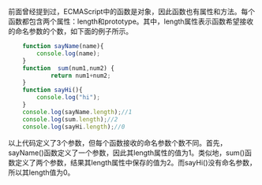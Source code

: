 前面曾经提到过，ECMAScript中的函数是对象，因此函数也有属性和方法。每个函数都包含两个属性：length和prototype。其中，length属性表示函数希望接收的命名参数的个数，如下面的例子所示。
```js
    function sayName(name){
        console.log(name);
    }
    function  sum(num1,num2) {
            return num1+num2;
    }
    function sayHi(){
        console.log("hi");
    }
    console.log(sayName.length);//1
    console.log(sum.length);//2
    console.log(sayHi.length);//0
```
以上代码定义了3个参数，但每个函数接收的命名参数个数不同。首先，sayName()函数定义了一个参数，因此其length属性的值为1。类似地，sum()函数定义了两个参数，结果其length属性中保存的值为2。而sayHi()没有命名参数，所以其length值为0。

